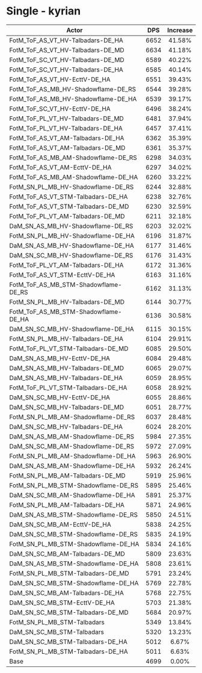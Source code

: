 # Single - kyrian
| Actor | DPS | Increase |
|---|:---:|:---:|
|FotM_ToF_AS_VT_HV-Talbadars-DE_HA|6652|41.58%|
|FotM_ToF_AS_VT_HV-Talbadars-DE_MD|6634|41.18%|
|FotM_ToF_SC_VT_HV-Talbadars-DE_MD|6589|40.22%|
|FotM_ToF_SC_VT_HV-Talbadars-DE_HA|6585|40.14%|
|FotM_ToF_AS_VT_HV-EcttV-DE_HA|6551|39.43%|
|FotM_ToF_AS_MB_HV-Shadowflame-DE_RS|6544|39.28%|
|FotM_ToF_AS_MB_HV-Shadowflame-DE_HA|6539|39.17%|
|FotM_ToF_SC_VT_HV-EcttV-DE_HA|6496|38.24%|
|FotM_ToF_PL_VT_HV-Talbadars-DE_MD|6481|37.94%|
|FotM_ToF_PL_VT_HV-Talbadars-DE_HA|6457|37.41%|
|FotM_ToF_AS_VT_AM-Talbadars-DE_HA|6362|35.39%|
|FotM_ToF_AS_VT_AM-Talbadars-DE_MD|6361|35.37%|
|FotM_ToF_AS_MB_AM-Shadowflame-DE_RS|6298|34.03%|
|FotM_ToF_AS_VT_AM-EcttV-DE_HA|6297|34.02%|
|FotM_ToF_AS_MB_AM-Shadowflame-DE_HA|6260|33.22%|
|FotM_SN_PL_MB_HV-Shadowflame-DE_RS|6244|32.88%|
|FotM_ToF_AS_VT_STM-Talbadars-DE_HA|6238|32.76%|
|FotM_ToF_AS_VT_STM-Talbadars-DE_MD|6230|32.59%|
|FotM_ToF_PL_VT_AM-Talbadars-DE_MD|6211|32.18%|
|DaM_SN_AS_MB_HV-Shadowflame-DE_RS|6203|32.02%|
|FotM_SN_PL_MB_HV-Shadowflame-DE_HA|6196|31.87%|
|DaM_SN_AS_MB_HV-Shadowflame-DE_HA|6177|31.46%|
|DaM_SN_SC_MB_HV-Shadowflame-DE_RS|6176|31.43%|
|FotM_ToF_PL_VT_AM-Talbadars-DE_HA|6172|31.36%|
|FotM_ToF_AS_VT_STM-EcttV-DE_HA|6163|31.16%|
|FotM_ToF_AS_MB_STM-Shadowflame-DE_RS|6162|31.13%|
|FotM_SN_PL_MB_HV-Talbadars-DE_MD|6144|30.77%|
|FotM_ToF_AS_MB_STM-Shadowflame-DE_HA|6136|30.58%|
|DaM_SN_SC_MB_HV-Shadowflame-DE_HA|6115|30.15%|
|FotM_SN_PL_MB_HV-Talbadars-DE_HA|6104|29.91%|
|FotM_ToF_PL_VT_STM-Talbadars-DE_MD|6085|29.50%|
|DaM_SN_AS_MB_HV-EcttV-DE_HA|6084|29.48%|
|DaM_SN_AS_MB_HV-Talbadars-DE_MD|6065|29.07%|
|DaM_SN_AS_MB_HV-Talbadars-DE_HA|6059|28.95%|
|FotM_ToF_PL_VT_STM-Talbadars-DE_HA|6058|28.92%|
|DaM_SN_SC_MB_HV-EcttV-DE_HA|6055|28.86%|
|DaM_SN_SC_MB_HV-Talbadars-DE_MD|6051|28.77%|
|FotM_SN_PL_MB_AM-Shadowflame-DE_RS|6037|28.48%|
|DaM_SN_SC_MB_HV-Talbadars-DE_HA|6024|28.20%|
|DaM_SN_AS_MB_AM-Shadowflame-DE_RS|5984|27.35%|
|DaM_SN_SC_MB_AM-Shadowflame-DE_RS|5972|27.09%|
|FotM_SN_PL_MB_AM-Shadowflame-DE_HA|5963|26.90%|
|DaM_SN_AS_MB_AM-Shadowflame-DE_HA|5932|26.24%|
|FotM_SN_PL_MB_AM-Talbadars-DE_MD|5919|25.96%|
|FotM_SN_PL_MB_STM-Shadowflame-DE_RS|5895|25.46%|
|DaM_SN_SC_MB_AM-Shadowflame-DE_HA|5891|25.37%|
|FotM_SN_PL_MB_AM-Talbadars-DE_HA|5871|24.96%|
|DaM_SN_AS_MB_STM-Shadowflame-DE_RS|5850|24.51%|
|DaM_SN_SC_MB_AM-EcttV-DE_HA|5838|24.25%|
|DaM_SN_SC_MB_STM-Shadowflame-DE_RS|5835|24.19%|
|FotM_SN_PL_MB_STM-Shadowflame-DE_HA|5834|24.16%|
|DaM_SN_SC_MB_AM-Talbadars-DE_MD|5809|23.63%|
|DaM_SN_AS_MB_STM-Shadowflame-DE_HA|5808|23.61%|
|FotM_SN_PL_MB_STM-Talbadars-DE_MD|5791|23.24%|
|DaM_SN_SC_MB_STM-Shadowflame-DE_HA|5769|22.78%|
|DaM_SN_SC_MB_AM-Talbadars-DE_HA|5768|22.75%|
|DaM_SN_SC_MB_STM-EcttV-DE_HA|5703|21.38%|
|DaM_SN_SC_MB_STM-Talbadars-DE_MD|5684|20.97%|
|FotM_SN_PL_MB_STM-Talbadars|5349|13.84%|
|DaM_SN_SC_MB_STM-Talbadars|5320|13.23%|
|DaM_SN_SC_MB_STM-Talbadars-DE_HA|5012|6.67%|
|FotM_SN_PL_MB_STM-Talbadars-DE_HA|5011|6.63%|
|Base|4699|0.00%|

